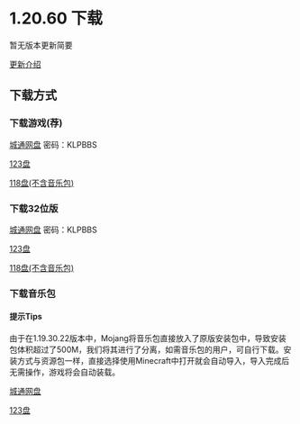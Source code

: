 # 1.20.60 下载
暂无版本更新简要

[更新介绍](https://zh.minecraft.wiki/w/基岩版1.20.60)
## 下载方式
### 下载游戏(荐)
[城通网盘](https://url03.ctfile.com/f/19634803-1019147209-2524e3?p=KLPBBS) 密码：KLPBBS

[123盘](https://www.123pan.com/s/9HM9-kQT7A.html)

[118盘(不含音乐包)](https://118pan.com/b1155657)

### 下载32位版
[城通网盘](https://url03.ctfile.com/f/19634803-1019146873-d21eee?p=KLPBBS) 密码：KLPBBS

[123盘](https://www.123pan.com/s/9HM9-mQT7A.html)

[118盘(不含音乐包)](https://118pan.com/b1155659)

### 下载音乐包
#### 提示Tips
由于在1.19.30.22版本中，Mojang将音乐包直接放入了原版安装包中，导致安装包体积超过了500M，我们将其进行了分离，如需音乐包的用户，可自行下载。安装方式与资源包一样，直接选择使用Minecraft中打开就会自动导入，导入完成后无需操作，游戏将会自动装载。

[城通网盘](https://url50.ctfile.com/f/53204350-1019420260-9bb9b4?p=misaka)

[123盘](https://www.123pan.com/s/9HM9-VDzlA.html)